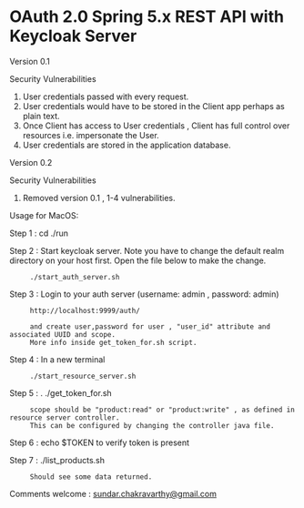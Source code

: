 # OAuth 2.0 Spring 5.x REST API with Keycloak Server

Version 0.1 

Security Vulnerabilities

1. User credentials passed with every request.
2. User credentials would have to be stored in the Client app perhaps as plain text.
3. Once Client has access to User credentials , Client has full control over resources i.e. impersonate the User.
4. User credentials are stored in the application database.

Version 0.2

Security Vulnerabilities

1. Removed version 0.1 , 1-4 vulnerabilities.

Usage for MacOS:

Step 1 : cd ./run

Step 2 : Start keycloak server. 
         Note you have to change the default realm directory on your host first.
         Open the file below to make the 
         change.

         ./start_auth_server.sh

Step 3 : Login to your auth server (username: admin , password: admin)
         
         http://localhost:9999/auth/

         and create user,password for user , "user_id" attribute and associated UUID and scope. 
         More info inside get_token_for.sh script.
         
Step 4 : In a new terminal

         ./start_resource_server.sh
         
Step 5 : . ./get_token_for.sh <user> <password> <scope>
         
         scope should be "product:read" or "product:write" , as defined in resource server controller.
         This can be configured by changing the controller java file.
         
Step 6 : echo $TOKEN to verify token is present

Step 7 : ./list_products.sh 

         Should see some data returned.
         
Comments welcome : sundar.chakravarthy@gmail.com
